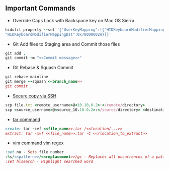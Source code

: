 ## Important Commands

- Override Caps Lock with Backspace key on Mac OS Sierra
```ruby
hidutil property --set '{"UserKeyMapping":[{"HIDKeyboardModifierMappingSrc":0x700000039,
"HIDKeyboardModifierMappingDst":0x70000002A}]}'
```
- Git Add files to Staging area and Commit those files
```ruby
git add .
git commit -m "<<Commit message>>"
```
- Git Rebase & Squash Commit
```ruby
git rebase mainline
git merge --squash <<branch_name>>
git commit .
```
- [Secure copy via SSH](https://linuxize.com/post/how-to-use-scp-command-to-securely-transfer-files/)
```ruby
scp file.txt <remote_username>@<10.10.0.2>:</remote/directory>
scp <source_username>@<source_10.10.0.2>:</source/directory> <destination_username>@<destination_10.10.0.2>:</destination/directory>
```
- [tar command](https://www.tecmint.com/18-tar-command-examples-in-linux/)
```ruby
create: tar -cvf <<file_name>>.tar /<<location/...>>
extract: tar -xvf <<file_name>>.tar -C <</location_to_extract>>
```

- [vim command](https://www.keycdn.com/blog/vim-commands) 
[vim regex](http://vimregex.com/)
```ruby
:set nu - Sets file number
:%s/<<pattern>>/<<replacement>>/gc - Replaces all occurrences of a pattern and confirms each one
:set hlsearch - Highlight searched word
```
